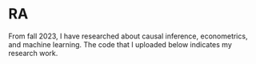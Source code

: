 # RA 
From fall 2023, I have researched about causal inference, econometrics, and machine learning.
The code that I uploaded below indicates my research work.

